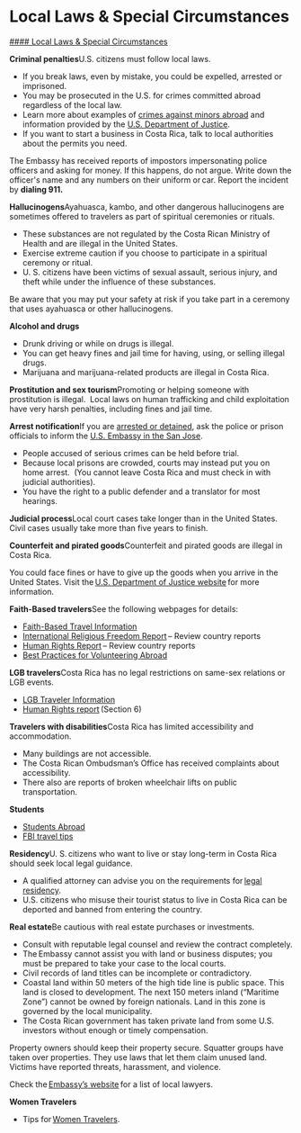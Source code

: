 # Local Laws & Special Circumstances

[#### Local Laws & Special Circumstances](javascript:void(0); "Local Laws & Special Circumstances")

**Criminal penalties**U.S. citizens must follow local laws.

* If you break laws, even by mistake, you could be expelled, arrested or imprisoned.
* You may be prosecuted in the U.S. for crimes committed abroad regardless of the local law.
* Learn more about examples of [crimes against minors abroad](https://travel.state.gov/content/travel/en/international-travel/emergencies/arrest-detention/crimes-against-minors.html) and information provided by the [U.S. Department of Justice](https://www.ice.gov/news/releases/notice-us-citizens-your-actions-abroad-may-have-serious-consequences).
* If you want to start a business in Costa Rica, talk to local authorities about the permits you need.

The Embassy has received reports of impostors impersonating police officers and asking for money. If this happens, do not argue. Write down the officer's name and any numbers on their uniform or car. Report the incident by **dialing 911.**

**Hallucinogens**Ayahuasca, kambo, and other dangerous hallucinogens are sometimes offered to travelers as part of spiritual ceremonies or rituals.

* These substances are not regulated by the Costa Rican Ministry of Health and are illegal in the United States.
* Exercise extreme caution if you choose to participate in a spiritual ceremony or ritual.
* U. S. citizens have been victims of sexual assault, serious injury, and theft while under the influence of these substances.

Be aware that you may put your safety at risk if you take part in a ceremony that uses ayahuasca or other hallucinogens.

**Alcohol and drugs**

* Drunk driving or while on drugs is illegal.
* You can get heavy fines and jail time for having, using, or selling illegal drugs.
* Marijuana and marijuana-related products are illegal in Costa Rica.

**Prostitution and sex tourism**Promoting or helping someone with prostitution is illegal.  Local laws on human trafficking and child exploitation have very harsh penalties, including fines and jail time.

**Arrest notification**If you are [arrested or detained](https://travel.state.gov/content/travel/en/international-travel/emergencies/arrest-detention.html), ask the police or prison officials to inform the [U.S. Embassy in the San Jose](https://cr.usembassy.gov/).

* People accused of serious crimes can be held before trial.
* Because local prisons are crowded, courts may instead put you on home arrest.  (You cannot leave Costa Rica and must check in with judicial authorities).
* You have the right to a public defender and a translator for most hearings.

**Judicial process**Local court cases take longer than in the United States.  Civil cases usually take more than five years to finish.

**Counterfeit and pirated goods**Counterfeit and pirated goods are illegal in Costa Rica.

You could face fines or have to give up the goods when you arrive in the United States. Visit the [U.S. Department of Justice website](https://www.justice.gov/criminal-ccips) for more information.

**Faith-Based travelers**See the following webpages for details:

* [Faith-Based Travel Information](https://travel.state.gov/content/travel/en/international-travel/before-you-go/travelers-with-special-considerations/faith-based-travel.html)
* [International Religious Freedom Report](https://www.state.gov/international-religious-freedom-reports/) – Review country reports
* [Human Rights Report](https://www.state.gov/reports-bureau-of-democracy-human-rights-and-labor/country-reports-on-human-rights-practices/) – Review country reports
* [Best Practices for Volunteering Abroad](https://travel.state.gov/content/travel/en/international-travel/before-you-go/travelers-with-special-considerations/volunteering-abroad.html)

**LGB travelers**Costa Rica has no legal restrictions on same-sex relations or LGB events.

* [LGB Traveler Information](https://travel.state.gov/content/travel/en/international-travel/before-you-go/travelers-with-special-considerations/lgbti.html)
* [Human Rights report](https://www.state.gov/reports-bureau-of-democracy-human-rights-and-labor/country-reports-on-human-rights-practices/) (Section 6)

**Travelers with disabilities**Costa Rica has limited accessibility and accommodation.

* Many buildings are not accessible.
* The Costa Rican Ombudsman’s Office has received complaints about accessibility.
* There also are reports of broken wheelchair lifts on public transportation.

**Students**

* [Students Abroad](https://travel.state.gov/content/travel/en/international-travel/before-you-go/travelers-with-special-considerations/students.html)
* [FBI travel tips](https://ucr.fbi.gov/investigate/counterintelligence/student-brochure)

**Residency**U. S. citizens who want to live or stay long-term in Costa Rica should seek local legal guidance.

* A qualified attorney can advise you on the requirements for [legal residency](https://www.migracion.go.cr/Paginas/Categor%C3%ADa%20Migratorias%20(Extranjer%C3%ADa)/Personas-Extranjeras.aspx).
* U.S. citizens who misuse their tourist status to live in Costa Rica can be deported and banned from entering the country.

**Real estate**Be cautious with real estate purchases or investments.

* Consult with reputable legal counsel and review the contract completely.
* The Embassy cannot assist you with land or business disputes; you must be prepared to take your case to the local courts.
* Civil records of land titles can be incomplete or contradictory.
* Coastal land within 50 meters of the high tide line is public space. This land is closed to development. The next 150 meters inland (“Maritime Zone”) cannot be owned by foreign nationals. Land in this zone is governed by the local municipality.
* The Costa Rican government has taken private land from some U.S. investors without enough or timely compensation.

Property owners should keep their property secure. Squatter groups have taken over properties. They use laws that let them claim unused land. Victims have reported threats, harassment, and violence.

Check the [Embassy’s website](https://cr.usembassy.gov/u-s-citizen-services/attorneys/) for a list of local lawyers.

**Women Travelers**

* Tips for [Women Travelers](https://travel.state.gov/content/travel/en/international-travel/before-you-go/travelers-with-special-considerations/women-travelers.html).